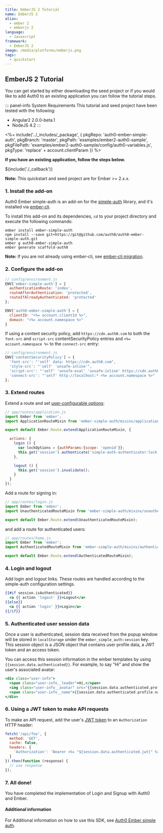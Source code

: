 ```yaml
---
title: EmberJS 2 Tutorial
name: EmberJS 2
alias:
  - ember 2
  - emberjs 2
language:
  - Javascript
framework:
  - EmberJS 2
image: /media/platforms/emberjs.png
tags:
  - quickstart
---
```

## EmberJS 2 Tutorial

You can get started by either downloading the seed project or if you would like to add Auth0 to an existing application you can follow the tutorial steps.

::: panel-info System Requirements
This tutorial and seed project have been tested with the following:
* Angular2 2.0.0-beta.1
* NodeJS 4.2
:::

<%= include('../_includes/_package', {
  pkgRepo: 'auth0-ember-simple-auth',
  pkgBranch: 'master',
  pkgPath: 'examples/ember2-auth0-sample',
  pkgFilePath: 'examples/ember2-auth0-sample/config/auth0-variables.js',
  pkgType: 'replace' + account.clientParam
}) %>

**If you have an existing application, follow the steps below.**

${include('./\_callback')}

__Note:__ This quickstart and seed project are for Ember >= 2.x.x.

### 1. Install the add-on

Auth0 Ember simple-auth is an add-on for the [simple-auth](http://ember-simple-auth.com) library, and it's installed via [ember-cli](http://www.ember-cli.com).

To install this add-on and its dependencies, `cd` to your project directory and execute the following commands:

```
ember install ember-simple-auth
npm install --save git+https://git@github.com/auth0/auth0-ember-simple-auth.git
ember g auth0-ember-simple-auth
ember generate scaffold-auth0
```

__Note:__ If you are not already using ember-cli, see [ember-cli migration](http://www.ember-cli.com/user-guide/#migrating-an-existing-project-that-doesnt-yet-use-ember-cli).

### 2. Configure the add-on

```js
// config/environment.js
ENV['ember-simple-auth'] = {
  authenticationRoute: 'index',
  routeAfterAuthentication: 'protected',
  routeIfAlreadyAuthenticated: 'protected'
};

ENV['auth0-ember-simple-auth'] = {
  clientID: "<%= account.clientId %>",
  domain: "<%= account.namespace %>"
}
```

If using a content security policy, add
`https://cdn.auth0.com` to both the `font-src` and `script-src` contentSecurityPolicy entries and `<%= account.namespace %>` to the `connect-src` entry:

```js
// config/environment.js
ENV['contentSecurityPolicy'] = {
  'font-src': "'self' data: https://cdn.auth0.com",
  'style-src': "'self' 'unsafe-inline'",
  'script-src': "'self' 'unsafe-eval' 'unsafe-inline' https://cdn.auth0.com",
  'connect-src': "'self' http://localhost:* <%= account.namespace %>"
};
```

### 3. Extend routes

Extend a route and set [user-configurable options](https://auth0.com/docs/libraries/lock/customization):

```js
// app/routes/application.js
import Ember from 'ember';
import ApplicationRouteMixin from 'ember-simple-auth/mixins/application-route-mixin';

export default Ember.Route.extend(ApplicationRouteMixin, {

  actions: {
    login () {
      var lockOptions = {authParams:{scope: 'openid'}};
      this.get('session').authenticate('simple-auth-authenticator:lock', lockOptions);
    },

    logout () {
      this.get('session').invalidate();
    }
  }
});
```

Add a route for signing in:

```js
// app/routes/login.js
import Ember from 'ember';
import UnauthenticatedRouteMixin from 'ember-simple-auth/mixins/unauthenticated-route-mixin';

export default Ember.Route.extend(UnauthenticatedRouteMixin);
```

and add a route for authenticated users:

```js
// app/routes/home.js
import Ember from 'ember';
import AuthenticatedRouteMixin from 'ember-simple-auth/mixins/authenticated-route-mixin';

export default Ember.Route.extend(AuthenticatedRouteMixin);
```

### 4. Login and logout

Add login and logout links. These routes are handled according to the simple-auth configuration settings.

```handlebars
{{#if session.isAuthenticated}}
  <a {{ action 'logout' }}>Logout</a>
{{else}}
  <a {{ action 'login' }}>Login</a>
{{/if}}
```

### 5. Authenticated user session data

Once a user is authenticated, session data received from the popup window will be stored in `localStorage` under the `ember_simple_auth:session` key. This session object is a JSON object that contains user profile data, a JWT token and an access token.

You can access this session information in the ember templates by using `{{session.data.authenticated}}`. For example, to say "Hi" and show the user's associated avatar:

```handlebars
<div class="user-info">
  <span class="user-info__leader">Hi,</span>
  <img class="user-info__avatar" src="{{session.data.authenticated.profile.picture}}">
  <span class="user-info__name">{{session.data.authenticated.profile.name}}</span>
</div>
```

### 6. Using a JWT token to make API requests

To make an API request, add the user's [JWT token](https://auth0.com/docs/jwt) to an `Authorization` HTTP header:

```js
fetch('/api/foo', {
  method: 'GET',
  cache: false,
  headers: {
    'Authorization': 'Bearer <%= "${session.data.authenticated.jwt}" %>'
  }
}).then(function (response) {
  // use response
});
```

### 7. All done!

You have completed the implementation of Login and Signup with Auth0 and Ember.

#### Additional information

For Additional information on how to use this SDK, see [Auth0 Ember simple auth](http://github.com/auth0/auth0-ember-simple-auth/blob/master/README.md).
